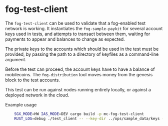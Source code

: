 # fog-test-client

The `fog-test-client` can be used to validate that a fog-enabled test network
is working. It instantiates the `fog-sample-paykit` for several account keys
used in tests, and attempts to transact between them, waiting for payments to
appear and balances to change as expected.

The private keys to the accounts which should be used in the test must be provided,
by passing the path to a directory of keyfiles as a command-line argument.

Before the test can proceed, the account keys have to have a balance of mobilecoins.
The `fog-distribution` tool moves money from the genesis block to the test accounts.

This test can be run against nodes running entirely locally, or against a deployed
network in the cloud.

Example usage

``` bash
    SGX_MODE=HW IAS_MODE=DEV cargo build -p mc-fog-test-client
    RUST_LOG=debug ./test_client -- --key-dir ../ops/sample_data/keys --consensus mc://node1.alpha.mobilecoin.com/ --num-clients 2 --num-transactions 1 --consensus-wait 300 --transfer-amount 20 --fog-view fog-view.alpha.mobilecoin.com --fog-ledger fog-ledger.alpha.mobilecoin.com
```
